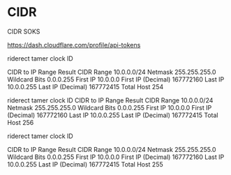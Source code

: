 # CIDR
CIDR SOKS

https://dash.cloudflare.com/profile/api-tokens

riderect tamer clock ID

CIDR to IP Range
Result
CIDR Range	10.0.0.0/24
Netmask	255.255.255.0
Wildcard Bits	0.0.0.255
First IP	10.0.0.0
First IP (Decimal)	167772160
Last IP	10.0.0.255
Last IP (Decimal)	167772415
Total Host	254

riderect tamer clock ID
CIDR to IP Range
Result
CIDR Range	10.0.0.0/24
Netmask	255.255.255.0
Wildcard Bits	0.0.0.255
First IP	10.0.0.0
First IP (Decimal)	167772160
Last IP	10.0.0.255
Last IP (Decimal)	167772415
Total Host	256

riderect tamer clock ID

CIDR to IP Range
Result
CIDR Range	10.0.0.0/24
Netmask	255.255.255.0
Wildcard Bits	0.0.0.255
First IP	10.0.0.0
First IP (Decimal)	167772160
Last IP	10.0.0.255
Last IP (Decimal)	167772415
Total Host	255
